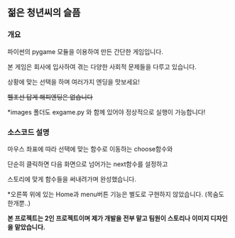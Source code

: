 ## 젊은 청년씨의 슬픔

### 개요

파이썬의 pygame 모듈을 이용하여 만든 간단한 게임입니다.

본 게임은 회사에 입사하여 겪는 다양한 사회적 문제들을 다루고 있습니다.

상황에 맞는 선택을 하며 여러가지 엔딩을 맛보세요!

~~헬조선 답게 해피엔딩은 없습니다~~

*images 폴더도 exgame.py 와 함께 있어야 정상적으로 실행이 가능합니다!

### 소스코드 설명

마우스 좌표에 따라 선택에 맞는 함수로 이동하는 choose함수와 

단순히 클릭하면 다음 화면으로 넘어가는 next함수를 설정하고

스토리에 맞게 함수들을 써내려가며 완성했습니다.

*오른쪽 위에 있는 Home과 menu버튼 기능은 별도로 구현하지 않았습니다. (목숨도 한개뿐..)

**본 프로젝트는 2인 프로젝트이며 제가 개발을 전부 맡고 팀원이 스토리나 이미지 디자인을 맡았습니다.**

